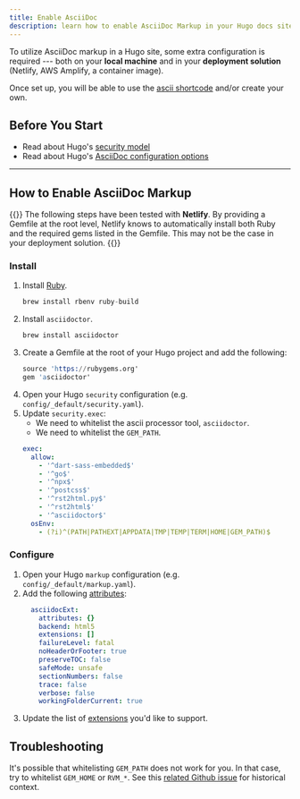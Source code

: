 ```yaml
---
title: Enable AsciiDoc
description: learn how to enable AsciiDoc Markup in your Hugo docs site.
---
```


To utilize AsciiDoc markup in a Hugo site, some extra configuration is required --- both on your **local machine** and in your **deployment solution** (Netlify, AWS Amplify, a container image). 

Once set up, you will be able to use the [ascii shortcode](/reference/layouts/shortcodes/ascii) and/or create your own.

## Before You Start 

- Read about Hugo's [security model](https://gohugo.io/about/security/)
- Read about Hugo's [AsciiDoc configuration options](https://gohugo.io/getting-started/configuration-markup/#asciidoc)

---

## How to Enable AsciiDoc Markup

{{<notice info >}}
The following steps have been tested with **Netlify**. By providing a Gemfile at the root level, Netlify knows to automatically install both Ruby and the required gems listed in the Gemfile. This may not be the case in your deployment solution.
{{</notice>}}

### Install

1. Install [Ruby](https://www.ruby-lang.org/en/downloads/).
   ```s
   brew install rbenv ruby-build
   ```
2. Install `asciidoctor`.
   ```s
   brew install asciidoctor
   ```
3. Create a Gemfile at the root of your Hugo project and add the following:
   ```s
   source 'https://rubygems.org'
   gem 'asciidoctor'
   ```
4. Open your Hugo `security` configuration (e.g. `config/_default/security.yaml`).
5. Update `security.exec`:
   - We need to whitelist the ascii processor tool, `asciidoctor`.
   - We need to whitelist the `GEM_PATH`.
   ```yaml
   exec:
     allow:
       - '^dart-sass-embedded$'
       - '^go$'
       - '^npx$'
       - '^postcss$'
       - '^rst2html.py$'
       - '^rst2html$'
       - '^asciidoctor$'
     osEnv: 
       - (?i)^(PATH|PATHEXT|APPDATA|TMP|TEMP|TERM|HOME|GEM_PATH)$
   ```

### Configure

1. Open your Hugo `markup` configuration (e.g. `config/_default/markup.yaml`).
2. Add the following [attributes](https://gohugo.io/getting-started/configuration-markup/#asciidoc-settings-explained):
   ```yaml
     asciidocExt:
       attributes: {}
       backend: html5
       extensions: []
       failureLevel: fatal
       noHeaderOrFooter: true
       preserveTOC: false
       safeMode: unsafe
       sectionNumbers: false
       trace: false
       verbose: false
       workingFolderCurrent: true
   ```
3. Update the list of [extensions](https://gohugo.io/getting-started/configuration-markup/#extensions) you'd like to support.


## Troubleshooting

It's possible that whitelisting `GEM_PATH` does not work for you. In that case, try to whitelist `GEM_HOME` or `RVM_*`. See this [related Github issue](https://github.com/gohugoio/hugo/issues/9741) for historical context.

